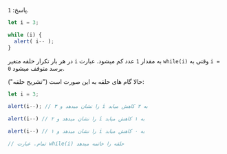 پاسخ: `1`.

```js run
let i = 3;

while (i) {
  alert( i-- );
}
```

در هر بار تکرار حلقه متغیر `i` به مقدار `1` عدد کم میشود. عبارت `while(i)` وقتی به `i = 0` برسد متوقف میشود.

حالا گام های حلقه به این صورت است ("تشریح حلقه"):

```js
let i = 3;

alert(i--); // ۳ را نشان میدهد و i به ۲ کاهش میابد

alert(i--) // ۲ را نشان میدهد و i به ۱ کاهش میابد

alert(i--) // ۱ را نشان میدهد و i به ۰ کاهش میابد

// تمام. عبارت while(i) حلقه را خاتمه میدهد
```
